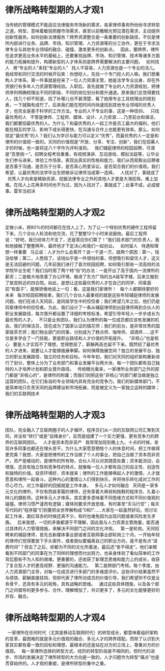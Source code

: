 # 律所战略转型期的人才观1

当传统的管理模式不能适应法律服务市场新的需求，各家律师事务所纷纷寻求转型之道。转型，意味着敏锐把握市场需求，甚至以前瞻眼光预见潜在需求，主动提供创新性服务。如何创新法律服务？跨界资源整合是一条重要的创新路径，不仅是律所内部进行业务、品牌、市场、知识管理、人力资源等的分工协作，更在于寻求法律专业与其他专业领域的融合、碰撞，激发更多的创新点。
 
因此，要跨界，律所在追求更高业务水平的基础上，还要重视品牌、市场、知识管理、技术等诸多方面的能力拓展和提升，构建新型的人才体系则是跨界需要解决的主要问题。
 
如何找人
 
用“专业的人”来找“专业的人”
 
找人不容易，人力资源也是一个专业的活儿。我经常和同行交流的时候开玩笑：你想挖人，先找一个专门挖人的人嘛。我们想重构人才体系，第一件事就是挖来了一位人力资源主管，她是法学专业出身，却在外资银行有多年人力资源管理经验。入职后，首先就做了专业的人力资源规划，把律师序列明确梳理出不同的职级、不同的岗位划分和晋升通道。原来我们总觉得要找人，找几个却不知道，找了补哪儿也不甚清楚，看了她用专业工具梳理出的规划表，一下就胸有成竹了。后来我们能在短时间内快速找到其他专业领域的优秀人才，也完全是基于科学的工作方法。专业的人干专业的事，这是一种信仰。
 
只找最优秀的人
 
不管是律师、工程师、媒体、设计、人力资源……乃至前台和保洁，我们都要招最优秀的人。为什么？和最优秀的人一起工作是员工最大的福利，他们能在相互的学习、影响下成长得更快，在沟通与合作上也能更有效率。那么，如何锁定“最优秀”的人？我们认为学识与能力可以定义“优秀”，而最优秀的人一定是和律所的价值观一致的。天同的价值观是“开放、分享、专注、创新”，我们在招募人才的时候，也一直将这八个字作为评判准则。
 
我们辅庭律师的校园招聘，可谓是“百里挑一”。招聘全程考验重重，有视频演讲、互动游戏、模拟法庭等，让毕业生们参与进来，体验工作场景，表现出真实的性格和能力，我们从而观察出应聘者是否善于沟通，是否乐于分享，是否真心热爱诉讼，是否契合我们的价值观。我们希望，让最优秀的法学毕业生把做诉讼律师当成第一选择。
 
人找对了，事就成了
 
优秀人才向来是稀缺资源，挖掘法律专业之外的其他人才更是大海拾珠，难上加难。在找人上花再多时间也不为过，因为人找对了，事就成了；此事不成，必成彼事。雷军当初决

# 律所战略转型期的人才观2

定做小米，把80%的时间都花在找人上了。为了让一个特别优秀的硬件工程师留下来，几个合伙人轮流和他交流，花了整整12个小时来说服他。最后工程师说：“好吧，我已经体力不支了，还是答应你们算了！”我们技术部门的负责人，我和他接触了整整两年，最终他才下定决心和我们一起创业。
 
如何留人
 
待遇和理想一样重要
 
马云说：人才为什么会离开？说一千道一万，就两个原因：第一，钱没给够；第二，人憋屈了。谈钱似乎是一件很俗的事，但想吸引和留住人才，这又是无法回避的问题。几年前我们进行了首次校园招聘，如何吸引那些一流高校的法学院毕业生呢？我们当时用了两个特“俗”的办法：一是开出了高于国内一流律所的薪资；二是极大地改善了办公环境，搬进了东方广场的五A级写字楼，后来又搬到了故宫附近的四合院。如此，是想让这些最优秀的人才在自己的同学、同辈面前“有面子”，能够骄傲地说上一句：看，这是我们家律所！
 
每个人都期待更好的未来
 
每次校园招聘结束，我们几个合伙人最重视的就是这些年轻辅庭律师的发展问题。他们在进入天同前，是同级学生中的佼佼者；我们希望几年之后，他们仍是同辈律师中的佼佼者。为此，我们设计了一条从辅庭律师到出庭律师再到合伙人的职业发展路径，每次晋升都设置了详细的考核标准，希望引导年轻人一步步成长为最优秀的人才。
 
不只是业务团队，我们认为律所的每一位成员都应该有发展的机会。我们的保洁员，现在成为了国家认证的插花师；我们的前台，是非常优秀的国家级茶艺师；我们物业部门的同事，分别成为了糕点师、咖啡师、调酒师……这不仅是多学会了一门技能，更是职业路径和人才价值的开拓提升。
 
“非核心”也是核心
 
要是人才实现不了理想，觉得憋屈了，薪酬再高也留不下来。既然招了最优秀的人才进来，就要让人才能够施展拳脚。如何保障施展空间？独立的发展平台、独立的职业发展路径、独立的任务和目标。今年年初，我们对天同的组织架构重新进行了划分，整体上分为了业务部门和事业发展平台两大块，每一个团队都有自己独特的人才培养计划和职业晋升路径。
 
传统眼光看来，一家律所业务部门之外的部门都是“非核心的”，是律所的附庸；而我们则把这些“非核心”的部门都当做是独立运营的团队，在它们各自的专业领域内具有完全的竞争力。我们的新媒体部门，不是简单地只负责天同的品牌建设和市场拓展，而是被定义为一家独立运转的媒体；我们的互联网技术

# 律所战略转型期的人才观3

团队，完全融入了互联网圈子的人才循环，程序员们从一流的互联网公司汇聚到天同，并没有“转行”或是“自降身价”，反而是组建了一个实力更强、更有竞争力的跨界的互联网团队。
 
人才是资本而非资产
 
我常常加班到晚上九、十点的时候，发现许多同事也都还在埋头苦干。为什么大家愿意牺牲个人的休息时间，把工作做得更完美？我想，大家是把律所的工作当做了个人的事业，把自己当做了资本而非资产。资产是被动的，是律所的所有物，合伙人可以对其随意处置；资本能流动，会增值，还具有独立性和竞争性的特点，就像每一位人才都有自己的自主性、创造性和独特的价值。投资环境好，资本就来；律所的工作能够唤起人才的激情，人才就愿意和律所一起奋斗。这种内心的激情让人们得到快乐，并将快乐转化成对工作的尽心尽力。对工作最好的回报就是工作本身。
 
多元人才如何融合
 
天同是一家多元文化的律所，不仅有西装革履的律师，还有穿着大裤衩和拖鞋的程序员、扎着小辫儿的摄影师。这种多元人才体系，其实更多意味着不同思维方式和不同价值观的碰撞。律师习惯严谨而有逻辑；媒体则要求开放思维，有时甚至“天马行空”；每天写代码的“程序猿”们则要把全世界解构成“0和1”……大家在一起虽然好玩，但讨论起工作来，面红耳赤的时候还真不少，有时也难免因为出现问题或者风险发生矛盾。
 
后来我想，一切的矛盾都源于不理解，因此我与人力资源主管商量，能否通过具体的人力管理措施，来解决不同部门之间的文化冲突。
 
第一是轮岗。天同招聘来的辅庭律师，首先去新媒体事业部或者互联网事业部轮岗三个月。一开始年轻的律师们觉得要放下手头案件，或者貌似要偏离自己的职业方向，是不是有点“浪费时间”？但去了之后，却都为不同的文化所着迷，最后还“舍不得走”。他们亲眼看到不同部门的同事在为了同样的理想而付出努力，也亲身体验了看似简单的工作背后那些不为人知的艰难。更重要的，还收获了新理念思维和能力上的成长，收获了复合型人才的更高视野、更强的沟通能力。
 
第二是跨部门考核。每个季度，由人力资源部门主导，对每一位成员进行多部门的多维度评价。这些评价结果虽然不与绩效、薪酬直接挂钩，但却代表了律所对成员的价值引导，我们希望你不仅是业务骨干，还具有多元的视角，具有战略的思维。
 
通过这些具体措施，以及各个部门之间倡导的更多参与、合作，理解增加了，共识更多了，多元的文化能够更好的并存、融合。

# 律所战略转型期的人才观4


 
一家律所在任何时代（尤其是移动互联网时代）的转型成长，都意味着组织架构的变革，最困难的就是多元价值观的融合、多元人才的跨界搭配。而除了认识到大家其实都有着一致的目标和理想，最根本的还是站在对方的立场上，尊重对方的价值观。
 
每一家律所选择的转型方式、经历的转型阶段是不相同的，但时代的进步、市场的发展决定了律所转型的大方向是一致的，人才问题作为转型“痛点”也是贯穿始终的。人才观的重塑，是律所转型的重中之重。


